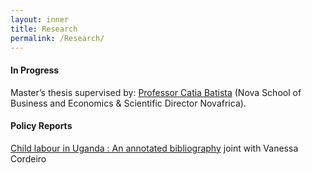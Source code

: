 ```yaml
---
layout: inner
title: Research
permalink: /Research/
---
```

#### In Progress
 
 Master’s thesis supervised by:  [Professor Catia Batista](https://www.catiabatista.org/) (Nova School of Business and Economics & Scientific Director Novafrica).
  
#### Policy Reports

[Child labour in Uganda : An annotated bibliography](/Uganda-1.pdf) joint with Vanessa Cordeiro


